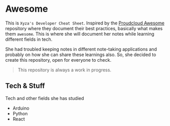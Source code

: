 # Awesome

This is `Xyza's Developer Cheat Sheet`. Inspired by the [Proudcloud Awesome](https://github.com/proudcloud/awesome) repository where they document their best practices, basically what makes them `awesome`. This is where she will document her notes while learning different fields in tech. 

She had troubled keeping notes in different note-taking applications and probably on how she can share these learnings also. So, she decided to create this repository, open for everyone to check.

> This repository is always a work in progress.

## Tech & Stuff
Tech and other fields she has studied
- Arduino
- Python
- React